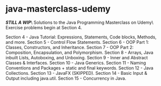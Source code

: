 # java-masterclass-udemy
***STILL A WIP***\ 
Solutions to the Java Programming Masterclass on Udemy\  
Exercise problems begin at Section 4.  

Section 4 - Java Tutorial: Expressions, Statements, Code blocks, Methods, and more. 
Section 5 - Control Flow Statements. 
Section 6 - OOP Part 1: Classes, Constructors, and Inheritance. 
Section 7 - OOP Part 2: Composition, Encapsulation, and Polymorphism. 
Section 8 - Arrays, Java inbuilt Lists, Autoboxing, and Unboxing. 
Section 9 - Inner and Abstract Classes & Interfaces. 
Section 10 - Java Generics. 
Section 11 - Naming Conventions and Packages + static and final keywords. 
Section 12 - Java Collections. 
Section 13 - JavaFX (SKIPPED). 
Section 14 - Basic Input & Output including java.util. 
Section 15 - Concurrency in Java. 
